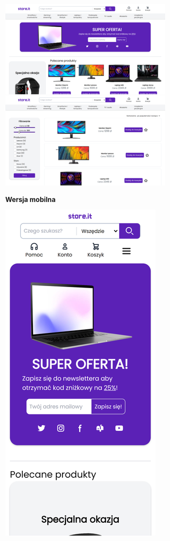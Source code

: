 ![Screenshot](screen_1.png)
![Screenshot](screen_3.png)

## Wersja mobilna
![Screenshot](screen_2.png)